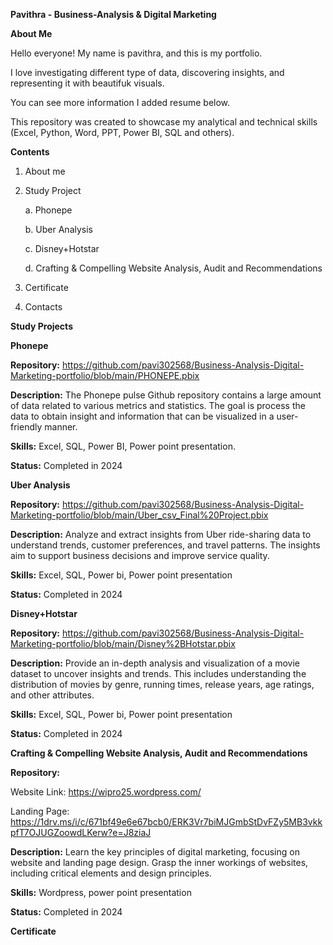**Pavithra - Business-Analysis & Digital Marketing**

**About Me**

Hello everyone! My name is pavithra, and this is my portfolio.

I love investigating different type of data, discovering insights, and representing it with beautifuk visuals.

You can see more information I added resume below.

This repository was created to showcase my analytical and technical skills (Excel, Python, Word, PPT, Power BI, SQL and others).

**Contents**

1. About me
   
2. Study Project

   a. Phonepe
   
   b. Uber Analysis
   
   c. Disney+Hotstar

   d. Crafting & Compelling Website Analysis, Audit and Recommendations
   
4. Certificate

5. Contacts

**Study Projects**

**Phonepe**

**Repository:** https://github.com/pavi302568/Business-Analysis-Digital-Marketing-portfolio/blob/main/PHONEPE.pbix

**Description:** The Phonepe pulse Github repository contains a large amount of data related to various metrics and statistics. The goal is process the data to obtain insight and information that can be visualized in a user-friendly manner.

**Skills:** Excel, SQL, Power BI, Power point presentation.

**Status:** Completed in 2024

**Uber Analysis**

**Repository:** https://github.com/pavi302568/Business-Analysis-Digital-Marketing-portfolio/blob/main/Uber_csv_Final%20Project.pbix

**Description:** Analyze and extract insights from Uber ride-sharing data to understand trends, customer preferences, and travel patterns. The insights aim to support business decisions and improve service quality.

**Skills:** Excel, SQL, Power bi, Power point presentation

**Status:** Completed in 2024

**Disney+Hotstar**

**Repository:** https://github.com/pavi302568/Business-Analysis-Digital-Marketing-portfolio/blob/main/Disney%2BHotstar.pbix

**Description:** Provide an in-depth analysis and visualization of a movie dataset to uncover insights and trends. This includes understanding the distribution of movies by genre, running times, release years, age ratings, and other attributes.

**Skills:** Excel, SQL, Power bi, Power point presentation

**Status:** Completed in 2024

**Crafting & Compelling Website Analysis, Audit and Recommendations**

**Repository:** 

   Website Link: https://wipro25.wordpress.com/
   
   Landing Page: https://1drv.ms/i/c/671bf49e6e67bcb0/ERK3Vr7biMJGmbStDvFZy5MB3vkkpfT7OJUGZoowdLKerw?e=J8ziaJ

**Description:** Learn the key principles of digital marketing, focusing on website and landing page design. Grasp the inner workings of websites, including critical elements and design principles.

**Skills:** Wordpress, power point presentation

**Status:** Completed in 2024


**Certificate**





